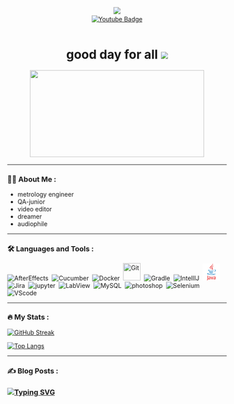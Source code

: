 
<div id="header" align="center">
  <img src="https://media.giphy.com/media/zzD83Y042i0b9kN22B/giphy.gif" width="100"/>
  <div id="badges">
    <a href="https://www.youtube.com/channel/UC9u5NbhcKDzEDPnHpj3pOww">
      <img src="https://img.shields.io/badge/YouTube-red?style=for-the-badge&logo=youtube&logoColor=white" alt="Youtube Badge"/>
    </a>
  </div>
  <img src="https://komarev.com/ghpvc/?username=Andresek&style=flat-square&color=blue" alt=""/>
  <h1>
    good day for all
    <img src="https://media.giphy.com/media/hvRJCLFzcasrR4ia7z/giphy.gif" width="30px"/>
  </h1>
</div>
<div align="center">
  <img src="https://media.giphy.com/media/3o7WTL4qQCbbLLV2Pm/giphy.gif" width="400" height="200"/>
</div>

---

### :man_technologist: About Me :
- metrology engineer
- QA-junior
- video editor
- dreamer
- audiophile

---

### :hammer_and_wrench: Languages and Tools :
<div>  
  <img src="https://cdn.jsdelivr.net/gh/devicons/devicon/icons/aftereffects/aftereffects-original.svg" title="AfterEffects" alt="AfterEffects" width="40" height="40"/>&nbsp;
  <img src="https://cdn.jsdelivr.net/gh/devicons/devicon/icons/cucumber/cucumber-plain.svg" title="Cucumber" alt="Cucumber" width="40" height="40"/>&nbsp;
  <img src="https://cdn.jsdelivr.net/gh/devicons/devicon/icons/docker/docker-plain-wordmark.svg" title="Docker" alt="Docker" width="40" height="40"/>&nbsp;
  <img src="https://cdn.jsdelivr.net/gh/devicons/devicon/icons/git/git-original.svg" title="Git" **alt="Git" width="40" height="40"/>&nbsp;
  <img src="https://cdn.jsdelivr.net/gh/devicons/devicon/icons/gradle/gradle-plain-wordmark.svg" title="Gradle" alt="Gradle" width="40" height="40"/>&nbsp;
  <img src="https://cdn.jsdelivr.net/gh/devicons/devicon/icons/intellij/intellij-plain.svg" title="IntellIJ" alt="IntellIJ" width="40" height="40"/>&nbsp;
  <img src="https://github.com/devicons/devicon/blob/master/icons/java/java-original-wordmark.svg" title="Java" alt="Java" width="40" height="40"/>&nbsp;
  <img src="https://cdn.jsdelivr.net/gh/devicons/devicon/icons/jira/jira-plain-wordmark.svg" title="Jira" alt="Jira" width="40" height="40"/>&nbsp;
  <img src="https://cdn.jsdelivr.net/gh/devicons/devicon/icons/jupyter/jupyter-original-wordmark.svg" title="jupyter" alt="jupyter" width="40" height="40"/>&nbsp;
  <img src="https://cdn.jsdelivr.net/gh/devicons/devicon/icons/labview/labview-original-wordmark.svg" title="LabView" alt="LabView" width="40" height="40"/>&nbsp;
  <img src="https://cdn.jsdelivr.net/gh/devicons/devicon/icons/mysql/mysql-original-wordmark.svg" title="MySQL" alt="MySQL" width="40" height="40"/>&nbsp;
  <img src="https://cdn.jsdelivr.net/gh/devicons/devicon/icons/photoshop/photoshop-line.svg" title="photoshop" alt="photoshop" width="40" height="40"/>&nbsp;
  <img src="https://cdn.jsdelivr.net/gh/devicons/devicon/icons/selenium/selenium-original.svg" title="Selenium" alt="Selenium" width="40" height="40"/>&nbsp;
  <img src="https://cdn.jsdelivr.net/gh/devicons/devicon/icons/vscode/vscode-original-wordmark.svg" title="VScode" alt="VScode" width="40" height="40"/>
</div>

---

### :fire: My Stats :
[![GitHub Streak](http://github-readme-streak-stats.herokuapp.com?user=Andresek&theme=dark&background=000000)](https://git.io/streak-stats)

[![Top Langs](https://github-readme-stats.vercel.app/api/top-langs/?username=Andresek&layout=compact&theme=vision-friendly-dark)](https://github.com/anuraghazra/github-readme-stats)

---

### :writing_hand: Blog Posts :
<!-- BLOG-POST-LIST:START -->
<!-- BLOG-POST-LIST:END -->




  





### [![Typing SVG](https://readme-typing-svg.herokuapp.com?color=%2336BCF7&lines=VENI,+VEDI,+VICI)](https://git.io/typing-svg)
